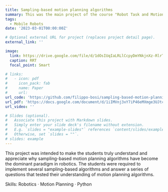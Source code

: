 ```yaml
---
title: Sampling-based motion planning algorithms
summary: This was the main project of the course "Robot Task and Motion Planning" at KAIST.
tags:
  - Mobile Robots
date: '2023-03-01T00:00:00Z'

# Optional external URL for project (replaces project detail page).
external_link: ''

image:
  link: https://drive.google.com/file/d/1dOsIUqIaLRLlCcpyDmYNkjnXz-RlrTMI/view
  caption: RRT
  focal_point: Smart

# links:
#   - icon: pdf
#     icon_pack: fab
#     name: Paper
#     url: 
url_code: 'https://github.com/filippo-bosi/sampling-based-motion-planning'
url_pdf: 'https://docs.google.com/document/d/1iIMVnj3xY7iP46eMXmge3UJtcoLJc9_1y0XWvUjkjMI/view'
url_video: ''

# Slides (optional).
#   Associate this project with Markdown slides.
#   Simply enter your slide deck's filename without extension.
#   E.g. `slides = "example-slides"` references `content/slides/example-slides.md`.
#   Otherwise, set `slides = ""`.
# slides: example
---
```


This project was intended to make the students truly understand and appreciate why sampling-based motion planning algorithms have become the dominant paradigm in robotics. The students were required to implement several sampling-based algorithms and answer a series of questions that tested their understanding of motion planning algorithms.

Skills: Robotics · Motion Planning · Python